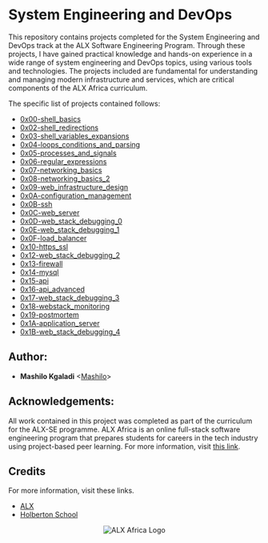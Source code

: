 # System Engineering and DevOps

This repository contains projects completed for the System Engineering and DevOps track at the ALX Software Engineering Program. Through these projects, I have gained practical knowledge and hands-on experience in a wide range of system engineering and DevOps topics, using various tools and technologies. The projects included are fundamental for understanding and managing modern infrastructure and services, which are critical components of the ALX Africa curriculum.

The specific list of projects contained follows:

* [0x00-shell_basics](./0x00-shell_basics)
* [0x02-shell_redirections](./0x02-shell_redirections)
* [0x03-shell_variables_expansions](./0x03-shell_variables_expansions)
* [0x04-loops_conditions_and_parsing](./0x04-loops_conditions_and_parsing)
* [0x05-processes_and_signals](./0x05-processes_and_signals)
* [0x06-regular_expressions](./0x06-regular_expressions)
* [0x07-networking_basics](./0x07-networking_basics)
* [0x08-networking_basics_2](./0x08-networking_basics_2)
* [0x09-web_infrastructure_design](./0x09-web_infrastructure_design)
* [0x0A-configuration_management](./0x0A-configuration_management)
* [0x0B-ssh](./0x0B-ssh)
* [0x0C-web_server](./0x0C-web_server)
* [0x0D-web_stack_debugging_0](./0x0D-web_stack_debugging_0)
* [0x0E-web_stack_debugging_1](./0x0E-web_stack_debugging_1)
* [0x0F-load_balancer](./0x0F-load_balancer)
* [0x10-https_ssl](./0x10-https_ssl)
* [0x12-web_stack_debugging_2](./0x12-web_stack_debugging_2)
* [0x13-firewall](./0x13-firewall)
* [0x14-mysql](./0x14-mysql)
* [0x15-api](./0x15-api)
* [0x16-api_advanced](./0x16-api_advanced)
* [0x17-web_stack_debugging_3](./0x17-web_stack_debugging_3)
* [0x18-webstack_monitoring](./0x18-webstack_monitoring)
* [0x19-postmortem](./0x19-postmortem)
* [0x1A-application_server](./0x1A-application_server)
* [0x1B-web_stack_debugging_4](./0x1B-web_stack_debugging_4)

## Author:
* **Mashilo Kgaladi** <[Mashilo](https://github.com/1Mashilo)>

## Acknowledgements:
All work contained in this project was completed as part of the curriculum for the ALX-SE programme. ALX Africa is an online full-stack software engineering program that prepares students for careers in the tech industry using project-based peer learning. For more information, visit [this link](https://www.alxafrica.com//).


## Credits 
For more information, visit these links.

* [ALX ](https://www.alxafrica.com/)
* [Holberton School](https://www.holbertonschool.com/)

<p align="center">
  <img src="http://www.alxafrica.com/wp-content/uploads/2022/01/header-logo.png"
    alt="ALX Africa Logo"
  >
</p>
